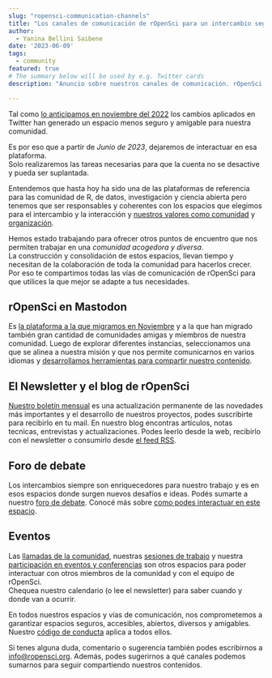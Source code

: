 ```yaml
---
slug: "ropensci-communication-channels"
title: "Los canales de comunicación de rOpenSci para un intercambio seguro y amigable"
author:
  - Yanina Bellini Saibene
date: '2023-06-09'
tags:
  - community
featured: true
# The summary below will be used by e.g. Twitter cards
description: "Anuncio sobre nuestros canales de comunicación. rOpenSci deja de interactuar en Twitter."

---
```


Tal como [lo anticipamos en noviembre del 2022](/es/blog/2022/11/16/mastodon-es) los cambios aplicados en Twitter 
han generado un espacio menos seguro y amigable para nuestra comunidad. 

Es por eso que a partir de _Junio de 2023_, dejaremos de interactuar en esa plataforma.  
Solo realizaremos las tareas necesarias para que la cuenta no se desactive y pueda ser suplantada.

Entendemos que hasta hoy ha sido una de las plataformas de referencia para las comunidad de R, 
de datos, investigación y ciencia abierta pero tenemos que ser responsables y 
coherentes con los espacios que elegimos para el intercambio y 
la interacción y [nuestros valores como comunidad](/es/codigo-de-conducta/) y [organización](/about/).

Hemos estado trabajando para ofrecer otros puntos de encuentro que nos 
permiten trabajar en una _comunidad acogedora y diversa_.  
La construcción y consolidación de estos espacios, llevan tiempo y necesitan 
de la colaboración de toda la comunidad para hacerlos crecer. 
Por eso te compartimos todas las vías de comunicación de rOpenSci 
para que utilices la que mejor se adapte a tus necesidades.

## rOpenSci en Mastodon

Es [la plataforma a la que migramos en Noviembre](https://hachyderm.io/@rOpenSci) y a la que 
han migrado también gran cantidad de comunidades amigas y miembros de nuestra comunidad. 
Luego de explorar diferentes instancias, seleccionamos una que se alinea a nuestra misión y que nos permite comunicarnos 
en varios idiomas y [desarrollamos herramientas para compartir nuestro contenido](/blog/2023/05/17/scheduling-mastodon/). 

## El Newsletter y el blog de rOpenSci

[Nuestro boletín mensual](/news/) es una actualización permanente de las 
novedades más importantes y el desarrollo de nuestros proyectos, 
podes suscribirte para recibirlo en tu mail. 
En nuestro blog encontras artículos, notas tecnicas, entrevistas y actualizaciones. 
Podes leerlo desde la web, recibirlo con el newsletter o consumirlo desde [el feed RSS](/rbloggers/index.xml).

## Foro de debate 

Los intercambios siempre son enriquecedores para nuestro trabajo y es en 
esos espacios donde surgen nuevos desafíos e ideas. Podés sumarte a nuestro [foro de debate](https://discuss.ropensci.org/). Conocé más sobre [como podes interactuar en este espacio](/blog/2022/01/11/ropensci-forum/). 

## Eventos

Las [llamadas de la comunidad](/commcalls/), nuestras [sesiones de trabajo](/events/) y nuestra 
[participación en eventos y conferencias](/talks/) son otros espacios para poder interactuar 
con otros miembros de la comunidad y con el equipo de rOpenSci.  
Chequea nuestro calendario (o lee el newsletter) para saber cuando y donde van a ocurrir. 

En todos nuestros espacios y vías de comunicación, nos comprometemos a garantizar 
espacios seguros, accesibles, abiertos, diversos y amigables.  
Nuestro [código de conducta](https://ropensci.org/code-of-conduct/) aplica a todos ellos.

Si tenes alguna duda, comentario o sugerencia también podes 
escribirnos a info@ropensci.org. Además, podes sugerirnos a qué canales podemos sumarnos para seguir
compartiendo nuestros contenidos. 
